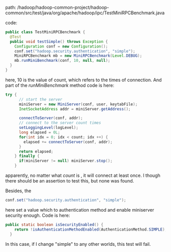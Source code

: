 path: /hadoop/hadoop-common-project/hadoop-common/src/test/java/org/apache/hadoop/ipc/TestMiniRPCBenchmark.java

code:
```java
public class TestMiniRPCBenchmark {
  @Test
  public void testSimple() throws Exception {
    Configuration conf = new Configuration();
    conf.set("hadoop.security.authentication", "simple");
    MiniRPCBenchmark mb = new MiniRPCBenchmark(Level.DEBUG);
    mb.runMiniBenchmark(conf, 10, null, null);
  }
}
```
here, 10 is the value of count, which refers to the times of connection. And part of the *runMiniBenchmark* method code is here:
```java
try {
      // start the server
      miniServer = new MiniServer(conf, user, keytabFile);
      InetSocketAddress addr = miniServer.getAddress();

      connectToServer(conf, addr);
      // connect to the server count times
      setLoggingLevel(logLevel);
      long elapsed = 0L;
      for(int idx = 0; idx < count; idx ++) {
        elapsed += connectToServer(conf, addr);
      }
      return elapsed;
    } finally {
      if(miniServer != null) miniServer.stop();
    }
```
apparently, no matter what *count* is , it will connect at least once. I though there should be an assertion to test this, but none was found.

Besides, the
```java
conf.set("hadoop.security.authentication", "simple");
```
here set a value which to authentication method and enable miniserver security enough. Code is here:
```java
public static boolean isSecurityEnabled() {
    return !isAuthenticationMethodEnabled(AuthenticationMethod.SIMPLE);
  }
```
In this case, if I change "simple" to any other worlds, this test will fail.